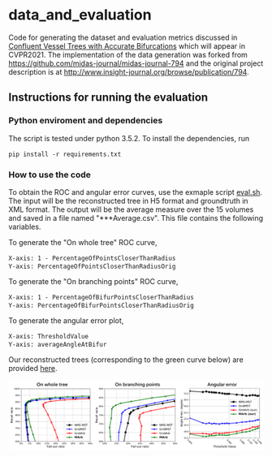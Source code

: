 # data_and_evaluation

Code for generating the dataset and evaluation metrics discussed in [Confluent Vessel Trees with Accurate Bifurcations][paper] which will appear in CVPR2021. The implementation of the data generation was forked from https://github.com/midas-journal/midas-journal-794 and the original project description is at http://www.insight-journal.org/browse/publication/794.

[paper]:https://arxiv.org/abs/2103.14268

## Instructions for running the evaluation

### Python enviroment and dependencies

The script is tested under python 3.5.2. To install the dependencies, run
```
pip install -r requirements.txt
```

### How to use the code

To obtain the ROC and angular error curves, use the exmaple script [eval.sh](src_evaluation/eval.sh). The input will be the reconstructed tree in H5 format and groundtruth in XML format. The output will be the average measure over the 15 volumes and saved in a file named "***Average.csv". This file contains the following variables.

To generate the "On whole tree" ROC curve,
```
X-axis: 1 - PercentageOfPointsCloserThanRadius
Y-axis: PercentageOfPointsCloserThanRadiusOrig
```
To generate the "On branching points" ROC curve,
```
X-axis: 1 - PercentageOfBifurPointsCloserThanRadius
Y-axis: PercentageOfBifurPointsCloserThanRadiusOrig
```
To generate the angular error plot,
```
X-axis: ThresholdValue
Y-axis: averageAngleAtBifur
```
Our reconstructed trees (corresponding to the green curve below) are provided [here][our_results].

[our_results]:https://cs.uwaterloo.ca/~z889zhan/our_results.zip

<span align="center"><img src="example.png" alt="" width="800"/></span>
